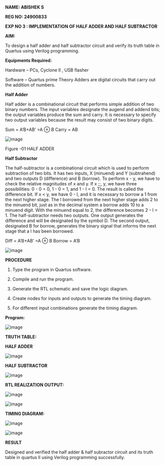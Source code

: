 **NAME: ABISHEK S**

**REG NO: 24900833**

**EXP NO 3 : IMPLEMENTATION OF HALF ADDER AND HALF SUBTRACTOR**

**AIM:**

To design a half adder and half subtractor circuit and verify its truth table in Quartus using Verilog programming.

**Equipments Required:**

Hardware – PCs, Cyclone II , USB flasher 

Software – Quartus prime Theory Adders are digital circuits that carry out the addition of numbers.

**Half Adder**

Half adder is a combinational circuit that performs simple addition of two binary numbers. The input variables designate the augend and addend bits; the output variables produce the sum and carry. It is necessary to specify two output variables because the result may consist of two binary digits.

Sum = A’B+AB’ =A ⊕ B Carry = AB

![image](https://github.com/naavaneetha/HALF_ADDER_SUBTRACTOR/assets/154305477/bd4a0b2c-cdbc-4184-ab08-81578f121e1f)

Figure -01 HALF ADDER

**Half Subtractor**

The half-subtractor is a combinational circuit which is used to perform subtraction of two bits. It has two inputs, X (minuend) and Y (subtrahend) and two outputs D (difference) and B (borrow). To perform x - y, we have to check the relative magnitudes of x and y. If x ;;, y, we have three possibilities: 0 - 0 = 0, 1 - 0 = 1, and 1 - I = 0. The result is called the difference bit. If x < y, we have 0 - I, and it is necessary to borrow a 1 from the next higher stage. The I borrowed from the next higher stage adds 2 to the minuend bit, just as in the decimal system a borrow adds 10 to a minuend digit. With the minuend equal to 2, the difference becomes 2 - I = 1. The half-subtractor needs two outputs. One output generates the difference and will be designated by the symbol D. The second output, designated B for borrow, generates the binary signal that informs the next stage that a I has been borrowed. 

Diff = A’B+AB’ =A ⊕ B
Borrow = A’B

 ![image](https://github.com/naavaneetha/HALF_ADDER_SUBTRACTOR/assets/154305477/d76b099c-513f-4e7c-843a-e2fd028a531a)



**PROCEDURE**

1.	Type the program in Quartus software.

2.	Compile and run the program.

3.	Generate the RTL schematic and save the logic diagram.

4.	Create nodes for inputs and outputs to generate the timing diagram.

5.	For different input combinations generate the timing diagram.


**Program:**


![image](https://github.com/user-attachments/assets/86fa317c-d317-4e8a-8b05-5d1db398a450)

**TRUTH TABLE:**

  **HALF ADDER**

  
   ![image](https://github.com/user-attachments/assets/44550a0b-1260-4df2-8f9f-e8f1513b6969)

   
  **HALF SUBTRACTOR**
  
  ![image](https://github.com/user-attachments/assets/f18592db-9e1e-4f90-9701-8ed2d0ebc5f3)

**RTL REALIZATION OUTPUT:**

![image](https://github.com/user-attachments/assets/de7e5514-b487-4c39-bf0c-4fd7778508e4)

![image](https://github.com/user-attachments/assets/dd29871a-2a1a-457a-8066-12ba82d31e7f)


**TIMING DIAGRAM:**

![image](https://github.com/user-attachments/assets/d1b14557-50d9-4d6d-b129-7cfbd253697b)

![image](https://github.com/user-attachments/assets/a8c72561-fd6f-4271-85b0-983517616754)


**RESULT**

Designed and verified the half adder & half subractor circuit and its truth table in quartus Il using Verilog programming successfully.
